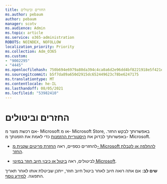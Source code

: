 ```yaml
---
title: החזרים וביטולים
ms.author: pebaum
author: pebaum
manager: scotv
ms.audience: Admin
ms.topic: article
ms.service: o365-administration
ROBOTS: NOINDEX, NOFOLLOW
localization_priority: Priority
ms.collection: Adm_O365
ms.custom:
- "9002295"
- "4445"
ms.openlocfilehash: 750b694e6979a80da394c4ca0a6d2e96dd4bf8221918e5f421ea01b0b588157e
ms.sourcegitcommit: b5f7da89a650d2915dc652449623c78be6247175
ms.translationtype: MT
ms.contentlocale: he-IL
ms.lasthandoff: 08/05/2021
ms.locfileid: "53982410"
---
```

# <a name="refunds-and-cancellations"></a>החזרים וביטולים

אם רכשת מוצר מ- Microsoft או מ- Microsoft Store, באפשרותך לבקש החזר. באפשרותך לבדוק את [היסטוריית ההזמנות](https://account.microsoft.com/billing/orders/) כדי לאמת את הזמנתך מ- Microsoft. 

- להחזרים כספיים, ראה [החזרת פריטים שקנית מ- Microsoft להחלפה או לקבלת החזר](https://support.microsoft.com/help/10558).

- לביטולים, ראה [ביטול או כיבוי חיוב חוזר במינוי Microsoft](https://support.microsoft.com/help/4027815).

**שים לב**: אם אתה רואה חיוב לאחר ביטול חיוב חוזר, ייתכן שביטלת אותו לאחר תאריך התפוגה. [למידע נוסף](https://support.microsoft.com/help/10640). 